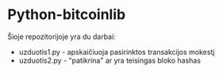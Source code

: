 # Python-bitcoinlib

Šioje repozitorijoje yra du darbai:
- uzduotis1.py - apskaičiuoja pasirinktos transakcijos mokestį
- uzduotis2.py - "patikrina" ar yra teisingas bloko hashas
